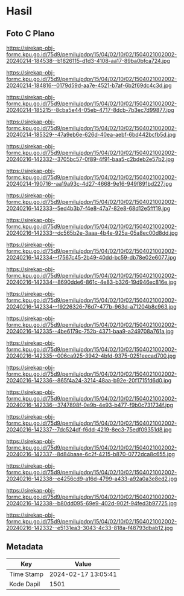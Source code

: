# Hasil

## Foto C Plano

https://sirekap-obj-formc.kpu.go.id/75d9/pemilu/pdpr/15/04/02/10/02/1504021002002-20240214-184538--b1826115-d1d3-4108-aa17-89ba0bfca724.jpg

https://sirekap-obj-formc.kpu.go.id/75d9/pemilu/pdpr/15/04/02/10/02/1504021002002-20240214-184816--0179d59d-aa7e-4521-b7af-6b2f69dc4c3d.jpg

https://sirekap-obj-formc.kpu.go.id/75d9/pemilu/pdpr/15/04/02/10/02/1504021002002-20240214-185215--8cba5e44-05eb-4717-8dcb-7b3ec7d99877.jpg

https://sirekap-obj-formc.kpu.go.id/75d9/pemilu/pdpr/15/04/02/10/02/1504021002002-20240214-185329--47a9eb6e-626d-40ea-aebf-6bd442bcfb5d.jpg

https://sirekap-obj-formc.kpu.go.id/75d9/pemilu/pdpr/15/04/02/10/02/1504021002002-20240216-142332--3705bc57-0f89-4f91-baa5-c2bdeb2e57b2.jpg

https://sirekap-obj-formc.kpu.go.id/75d9/pemilu/pdpr/15/04/02/10/02/1504021002002-20240214-190716--aa19a93c-4d27-4668-9e16-949f891bd227.jpg

https://sirekap-obj-formc.kpu.go.id/75d9/pemilu/pdpr/15/04/02/10/02/1504021002002-20240216-142333--5ed4b3b7-f4e8-47a7-82e8-68d12e5fff19.jpg

https://sirekap-obj-formc.kpu.go.id/75d9/pemilu/pdpr/15/04/02/10/02/1504021002002-20240216-142333--dc565b2e-3aaa-4b4e-925a-05a8ec00d8dd.jpg

https://sirekap-obj-formc.kpu.go.id/75d9/pemilu/pdpr/15/04/02/10/02/1504021002002-20240216-142334--f7567c45-2b49-40dd-bc59-db78e02e6077.jpg

https://sirekap-obj-formc.kpu.go.id/75d9/pemilu/pdpr/15/04/02/10/02/1504021002002-20240216-142334--8690dde6-861c-4e83-b326-19d946ec816e.jpg

https://sirekap-obj-formc.kpu.go.id/75d9/pemilu/pdpr/15/04/02/10/02/1504021002002-20240216-142334--19226326-76d7-477b-963d-a71204b8c963.jpg

https://sirekap-obj-formc.kpu.go.id/75d9/pemilu/pdpr/15/04/02/10/02/1504021002002-20240216-142335--4be6179c-752b-4371-baa9-a249708a761a.jpg

https://sirekap-obj-formc.kpu.go.id/75d9/pemilu/pdpr/15/04/02/10/02/1504021002002-20240216-142335--006ca925-3942-4bfd-9375-0251eecad700.jpg

https://sirekap-obj-formc.kpu.go.id/75d9/pemilu/pdpr/15/04/02/10/02/1504021002002-20240216-142336--865f4a24-3214-48aa-b92e-20f1715fd6d0.jpg

https://sirekap-obj-formc.kpu.go.id/75d9/pemilu/pdpr/15/04/02/10/02/1504021002002-20240216-142336--3747898f-0e9b-4e93-b477-f9b0c731734f.jpg

https://sirekap-obj-formc.kpu.go.id/75d9/pemilu/pdpr/15/04/02/10/02/1504021002002-20240216-142337--7dc524df-f6dd-4219-8ec3-75edf09351d8.jpg

https://sirekap-obj-formc.kpu.go.id/75d9/pemilu/pdpr/15/04/02/10/02/1504021002002-20240216-142337--8d84baae-6c2f-4215-b870-0772dca8c655.jpg

https://sirekap-obj-formc.kpu.go.id/75d9/pemilu/pdpr/15/04/02/10/02/1504021002002-20240216-142338--e4256cd9-a16d-4799-a433-a92a0a3e8ed2.jpg

https://sirekap-obj-formc.kpu.go.id/75d9/pemilu/pdpr/15/04/02/10/02/1504021002002-20240216-142338--b80dd095-69e9-402d-902f-94fed3b97725.jpg

https://sirekap-obj-formc.kpu.go.id/75d9/pemilu/pdpr/15/04/02/10/02/1504021002002-20240216-142332--e5131ea3-3043-4c33-818a-f48793dbab12.jpg


## Metadata

| Key        | Value               |
| ---------- | ------------------- |
| Time Stamp | 2024-02-17 13:05:41 |
| Kode Dapil | 1501                |



